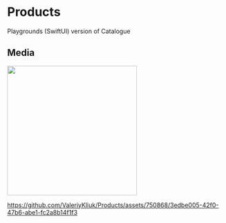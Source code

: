 # Products
Playgrounds (SwiftUI) version of Catalogue 

## Media

<img width=300 src="https://github.com/ValeriyKliuk/Products/assets/750868/46b26d32-4555-4c1f-b368-7bceff8a9a9c" />

https://github.com/ValeriyKliuk/Products/assets/750868/3edbe005-42f0-47b6-abe1-fc2a8b14f1f3
